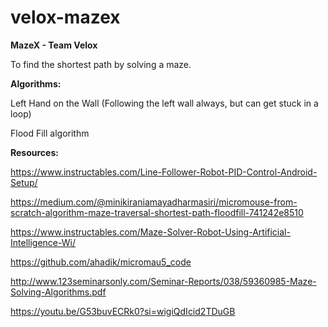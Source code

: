 # velox-mazex
**MazeX - Team Velox**

To find the shortest path by solving a maze. 

**Algorithms:**

Left Hand on the Wall (Following the left wall always, but can get stuck in a loop)

Flood Fill algorithm


**Resources:**

https://www.instructables.com/Line-Follower-Robot-PID-Control-Android-Setup/

https://medium.com/@minikiraniamayadharmasiri/micromouse-from-scratch-algorithm-maze-traversal-shortest-path-floodfill-741242e8510

https://www.instructables.com/Maze-Solver-Robot-Using-Artificial-Intelligence-Wi/

https://github.com/ahadik/micromau5_code

http://www.123seminarsonly.com/Seminar-Reports/038/59360985-Maze-Solving-Algorithms.pdf

https://youtu.be/G53buvECRk0?si=wigiQdIcid2TDuGB
